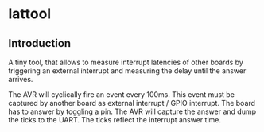lattool
=======

Introduction
------------

A tiny tool, that allows to measure interrupt latencies of other boards by
triggering an external interrupt and measuring the delay until the answer
arrives.

The AVR will cyclically fire an event every 100ms.  This event must be captured
by another board as external interrupt / GPIO interrupt.  The board has to
answer by toggling a pin.  The AVR will capture the answer and dump the ticks
to the UART.  The ticks reflect the interrupt answer time.

